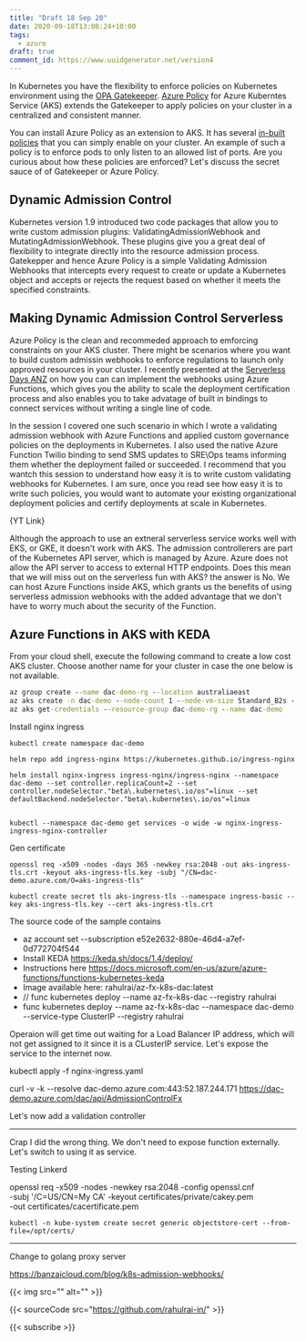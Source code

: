 ```yaml
---
title: "Draft 18 Sep 20"
date: 2020-09-18T13:08:24+10:00
tags:
  - azure
draft: true
comment_id: https://www.uuidgenerator.net/version4
---
```


In Kubernetes you have the flexibility to enforce policies on Kubernetes environment using the [OPA Gatekeeper](https://github.com/open-policy-agent/gatekeeper). [Azure Policy](https://docs.microsoft.com/en-us/azure/governance/policy/concepts/policy-for-kubernetes) for Azure Kuberntes Service (AKS) extends the Gatekeeper to apply policies on your cluster in a centralized and consistent manner.

You can install Azure Policy as an extension to AKS. It has several [in-built policies](https://docs.microsoft.com/en-us/azure/governance/policy/samples/built-in-policies#kubernetes) that you can simply enable on your cluster. An example of such a policy is to enforce pods to only listen to an allowed list of ports. Are you curious about how these policies are enforced? Let's discuss the secret sauce of of Gatekeeper or Azure Policy.

## Dynamic Admission Control

Kubernetes version 1.9 introduced two code packages that allow you to write custom admission plugins: ValidatingAdmissionWebhook and MutatingAdmissionWebhook. These plugins give you a great deal of flexibility to integrate directly into the resource admission process. Gatekepper and hence Azure Policy is a simple Validating Admission Webhooks that intercepts every request to create or update a Kubernetes object and accepts or rejects the request based on whether it meets the specified constraints.

## Making Dynamic Admission Control Serverless

Azure Policy is the clean and recommeded approach to emforcing constraints on your AKS cluster. There might be scenarios where you want to build custom admissin webhooks to enforce regulations to launch only approved resources in your cluster. I recently presented at the [Serverless Days ANZ](https://anz.serverlessdays.io/) on how you can can implement the webhooks using Azure Functions, which gives you the ability to scale the deployment certification process and also enables you to take advatage of built in bindings to connect services without writing a single line of code.

In the session I covered one such scenario in which I wrote a validating admission webhook with Azure Functions and applied custom governance policies on the deployments in Kubernetes. I also used the native Azure Function Twilio binding to send SMS updates to SRE\Ops teams informing them whether the deployment failed or succeeded. I recommend that you wantch this session to understand how easy it is to write custom validating webhooks for Kubernetes. I am sure, once you read see how easy it is to write such policies, you would want to automate your existing organizational deployment policies and certify deployments at scale in Kubernetes.

{YT Link}

Although the approach to use an extneral serverless service works well with EKS, or GKE, it doesn't work with AKS. The admission controllerers are part of the Kubernetes API server, which is managed by Azure. Azure does not allow the API server to access to external HTTP endpoints. Does this mean that we will miss out on the serverless fun with AKS? the answer is No. We can host Azure Functions inside AKS, which grants us the benefits of using serverless admission webhooks with the added advantage that we don't have to worry much about the security of the Function.

## Azure Functions in AKS with KEDA

From your cloud shell, execute the following command to create a low cost AKS cluster. Choose another name for your cluster in case the one below is not available.

```cmd
az group create --name dac-demo-rg --location australiaeast
az aks create -n dac-demo --node-count 1 --node-vm-size Standard_B2s --load-balancer-sku basic --node-osdisk-size 32 --resource-group dac-demo-rg --generate-ssh-keys
az aks get-credentials --resource-group dac-demo-rg --name dac-demo
```

Install nginx ingress

```
kubectl create namespace dac-demo

helm repo add ingress-nginx https://kubernetes.github.io/ingress-nginx

helm install nginx-ingress ingress-nginx/ingress-nginx --namespace dac-demo --set controller.replicaCount=2 --set controller.nodeSelector."beta\.kubernetes\.io/os"=linux --set defaultBackend.nodeSelector."beta\.kubernetes\.io/os"=linux


kubectl --namespace dac-demo get services -o wide -w nginx-ingress-ingress-nginx-controller

```

Gen certificate

```
openssl req -x509 -nodes -days 365 -newkey rsa:2048 -out aks-ingress-tls.crt -keyout aks-ingress-tls.key -subj "/CN=dac-demo.azure.com/O=aks-ingress-tls"

kubectl create secret tls aks-ingress-tls --namespace ingress-basic --key aks-ingress-tls.key --cert aks-ingress-tls.crt
```

The source code of the sample contains

- az account set --subscription e52e2632-880e-46d4-a7ef-0d772704f544
- Install KEDA https://keda.sh/docs/1.4/deploy/
- Instructions here https://docs.microsoft.com/en-us/azure/azure-functions/functions-kubernetes-keda
- Image available here: rahulrai/az-fx-k8s-dac:latest
- // func kubernetes deploy --name az-fx-k8s-dac --registry rahulrai
- func kubernetes deploy --name az-fx-k8s-dac --namespace dac-demo --service-type ClusterIP --registry rahulrai

Operaion will get time out waiting for a Load Balancer IP address, which will not get assigned to it since it is a CLusterIP service. Let's expose the service to the internet now.

kubectl apply -f nginx-ingress.yaml

curl -v -k --resolve dac-demo.azure.com:443:52.187.244.171 https://dac-demo.azure.com/dac/api/AdmissionControlFx

Let's now add a validation controller

---

Crap I did the wrong thing. We don't need to expose function externally. Let's switch to using it as service.

Testing Linkerd

openssl req -x509 -nodes -newkey rsa:2048 -config openssl.cnf \
 -subj '/C=US/CN=My CA' -keyout certificates/private/cakey.pem \
 -out certificates/cacertificate.pem

```
kubectl -n kube-system create secret generic objectstore-cert --from-file=/opt/certs/

```

---

Change to golang proxy server

https://banzaicloud.com/blog/k8s-admission-webhooks/

{{< img src="" alt="" >}}

{{< sourceCode src="https://github.com/rahulrai-in/" >}}

{{< subscribe >}}
